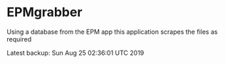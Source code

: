# EPMgrabber
Using a database from the EPM app this application scrapes the files as required


Latest backup: Sun Aug 25 02:36:01 UTC 2019
